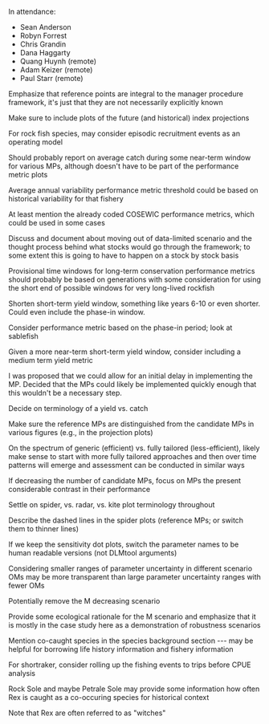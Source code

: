 In attendance:

- Sean Anderson
- Robyn Forrest
- Chris Grandin
- Dana Haggarty
- Quang Huynh (remote)
- Adam Keizer (remote)
- Paul Starr (remote)

Emphasize that reference points are integral to the manager procedure framework, it's just that they are not necessarily explicitly known

Make sure to include plots of the future (and historical) index projections

For rock fish species, may consider episodic recruitment events as an operating model

Should probably report on average catch during some near-term window for various MPs, although doesn't have to be part of the performance metric plots

Average annual variability performance metric threshold could be based on historical variability for that fishery

At least mention the already coded COSEWIC performance metrics, which could be used in some cases

Discuss and document about moving out of data-limited scenario and the thought process behind what stocks would go through the framework; to some extent this is going to have to happen on a stock by stock basis

Provisional time windows for long-term conservation performance metrics should probably be based on generations with some consideration for using the short end of possible windows for very long-lived rockfish

Shorten short-term yield window, something like years 6-10 or even shorter. Could even include the phase-in window.

Consider performance metric based on the phase-in period; look at sablefish

Given a more near-term short-term yield window, consider including a medium term yield metric

I was proposed that we could allow for an initial delay in implementing the MP. Decided that the MPs could likely be implemented quickly enough that this wouldn't be a necessary step.

Decide on terminology of a yield vs. catch

Make sure the reference MPs are distinguished from the candidate MPs in various figures (e.g., in the projection plots)

On the spectrum of generic (efficient) vs. fully tailored (less-efficient), likely make sense to start with more fully tailored approaches and then over time patterns will emerge and assessment can be conducted in similar ways

If decreasing the number of candidate MPs, focus on MPs the present considerable contrast in their performance

Settle on spider, vs. radar, vs. kite plot terminology throughout

Describe the dashed lines in the spider plots (reference MPs; or switch them to thinner lines)

If we keep the sensitivity dot plots, switch the parameter names to be human readable versions (not DLMtool arguments)

Considering smaller ranges of parameter uncertainty in different scenario OMs may be more transparent than large parameter uncertainty ranges with fewer OMs

Potentially remove the M decreasing scenario

Provide some ecological rationale for the M scenario and emphasize that it is mostly in the case study here as a demonstration of robustness scenarios

Mention co-caught species in the species background section --- may be helpful for borrowing life history information and fishery information

For shortraker, consider rolling up the fishing events to trips before CPUE analysis

Rock Sole and maybe Petrale Sole may provide some information how often Rex is caught as a co-occuring species for historical context

Note that Rex are often referred to as "witches"
